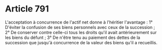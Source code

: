 # Article 791

L'acceptation à concurrence de l'actif net donne à l'héritier l'avantage :   1° D'éviter la confusion de ses biens personnels avec ceux de la succession ;   2° De conserver contre celle-ci tous les droits qu'il avait antérieurement sur les biens du défunt ;   3° De n'être tenu au paiement des dettes de la succession que jusqu'à concurrence de la valeur des biens qu'il a recueillis.